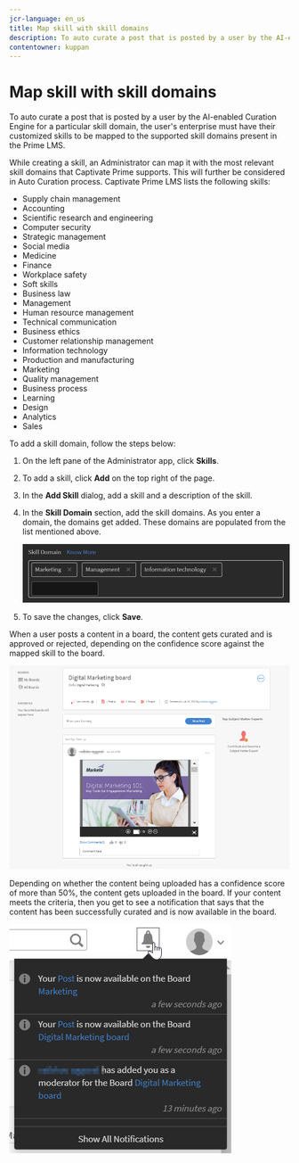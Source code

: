 ```yaml
---
jcr-language: en_us
title: Map skill with skill domains
description: To auto curate a post that is posted by a user by the AI-enabled Curation Engine for a particular skill domain, the user's enterprise must have their customized skills to be mapped to the supported skill domains present in the Prime LMS.
contentowner: kuppan
---
```



# Map skill with skill domains

To auto curate a post that is posted by a user by the AI-enabled Curation Engine for a particular skill domain, the user's enterprise must have their customized skills to be mapped to the supported skill domains present in the Prime LMS.

While creating a skill, an Administrator can map it with the most relevant skill domains that Captivate Prime supports. This will further be considered in Auto Curation process. Captivate Prime LMS lists the following skills:

* Supply chain management
* Accounting
* Scientific research and engineering
* Computer security
* Strategic management
* Social media
* Medicine
* Finance
* Workplace safety
* Soft skills
* Business law
* Management
* Human resource management
* Technical communication
* Business ethics
* Customer relationship management
* Information technology
* Production and manufacturing
* Marketing
* Quality management
* Business process
* Learning
* Design
* Analytics
* Sales

To add a skill domain, follow the steps below:

1. On the left pane of the Administrator app, click **Skills**.
1. To add a skill, click **Add** on the top right of the page.
1. In the **Add Skill** dialog, add a skill and a description of the skill.
1. In the **Skill Domain** section, add the skill domains. As you enter a domain, the domains get added. These domains are populated from the list mentioned above.

   ![](assets/skill-domain-mapping.png)

1. To save the changes, click **Save**.

When a user posts a content in a board, the content gets curated and is approved or rejected, depending on the confidence score against the mapped skill to the board.

![](assets/content-uploaded.png)

Depending on whether the content being uploaded has a confidence score of more than 50%, the content gets uploaded in the board. If your content meets the criteria, then you get to see a notification that says that the content has been successfully curated and is now available in the board.

![](assets/curation-notification.png)

